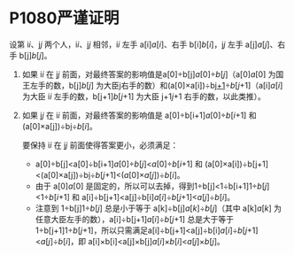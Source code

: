 # P1080严谨证明

设第 i*i*、j*j* 两个人，i*i*、j*j* 相邻，i*i* 左手 a[i]*a*[*i*]、右手 b[i]*b*[*i*]，j*j* 左手 a[j]*a*[*j*]、右手 b[j]*b*[*j*]。

1. 如果 i*i* 在 j*j* 前面，对最终答案的影响值是a[0]÷b[j]*a*[0]÷*b*[*j*]（a[0]*a*[0] 为国王左手的数，b[j]*b*[*j*] 为大臣j右手的数）和(a[0]×a[i])÷b[j+1](*a*[0]×*a*[*i*])÷*b*[*j*+1]（a[i]*a*[*i*] 为大臣 i*i* 左手的数，b[j+1]*b*[*j*+1] 为大臣 j+1*j*+1 右手的数，以此类推）。

2. 如果 j*j* 在 i*i* 前面，对最终答案的影响值是 a[0]÷b[i+1]*a*[0]÷*b*[*i*+1] 和 (a[0]×a[j])÷b[i](*a*[0]×*a*[*j*])÷*b*[*i*]。

   要保持 i*i* 在 j*j* 前面使得答案更小，必须满足：

   - a[0]÷b[j]<a[0]÷b[i+1]*a*[0]÷*b*[*j*]<*a*[0]÷*b*[*i*+1] 和 (a[0]×a[i])÷b[j+1]<(a[0]×a[j])÷b[i](*a*[0]×*a*[*i*])÷*b*[*j*+1]<(*a*[0]×*a*[*j*])÷*b*[*i*]。
   - 由于 a[0]*a*[0] 是固定的，所以可以去掉，得到1÷b[j]<1÷b[i+1]1÷*b*[*j*]<1÷*b*[*i*+1] 和 a[i]÷b[j+1]<a[j]÷b[i]*a*[*i*]÷*b*[*j*+1]<*a*[*j*]÷*b*[*i*]。
   - 注意到 1÷b[j]1÷*b*[*j*] 总是小于等于 a[k]÷b[j]*a*[*k*]÷*b*[*j*]（其中 a[k]*a*[*k*] 为任意大臣左手的数），a[i]÷b[j+1]*a*[*i*]÷*b*[*j*+1] 总是大于等于 1÷b[j+1]1÷*b*[*j*+1]，所以只需满足a[i]÷b[j+1]<a[j]÷b[i]*a*[*i*]÷*b*[*j*+1]<*a*[*j*]÷*b*[*i*]，即 a[i]×b[i]<a[j]×b[j]*a*[*i*]×*b*[*i*]<*a*[*j*]×*b*[*j*]。